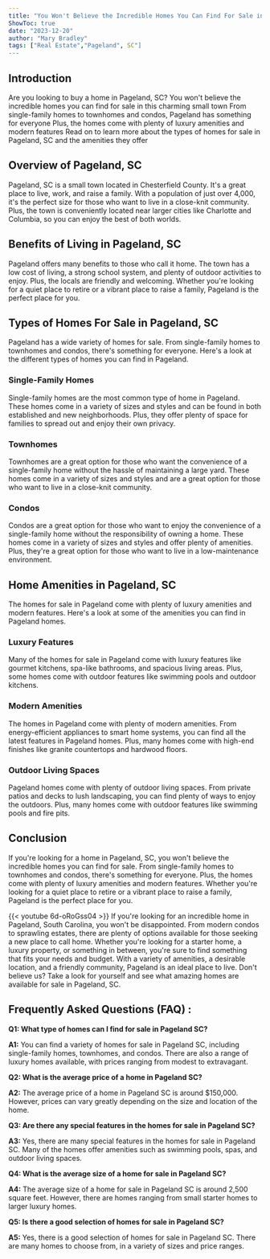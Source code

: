 ```yaml
---
title: "You Won't Believe the Incredible Homes You Can Find For Sale in Pageland SC!"
ShowToc: true 
date: "2023-12-20"
author: "Mary Bradley" 
tags: ["Real Estate","Pageland", SC"]
---
```

## Introduction
Are you looking to buy a home in Pageland, SC? You won't believe the incredible homes you can find for sale in this charming small town From single-family homes to townhomes and condos, Pageland has something for everyone Plus, the homes come with plenty of luxury amenities and modern features Read on to learn more about the types of homes for sale in Pageland, SC and the amenities they offer

## Overview of Pageland, SC

Pageland, SC is a small town located in Chesterfield County. It's a great place to live, work, and raise a family. With a population of just over 4,000, it's the perfect size for those who want to live in a close-knit community. Plus, the town is conveniently located near larger cities like Charlotte and Columbia, so you can enjoy the best of both worlds.

## Benefits of Living in Pageland, SC

Pageland offers many benefits to those who call it home. The town has a low cost of living, a strong school system, and plenty of outdoor activities to enjoy. Plus, the locals are friendly and welcoming. Whether you're looking for a quiet place to retire or a vibrant place to raise a family, Pageland is the perfect place for you.

## Types of Homes For Sale in Pageland, SC

Pageland has a wide variety of homes for sale. From single-family homes to townhomes and condos, there's something for everyone. Here's a look at the different types of homes you can find in Pageland.

### Single-Family Homes

Single-family homes are the most common type of home in Pageland. These homes come in a variety of sizes and styles and can be found in both established and new neighborhoods. Plus, they offer plenty of space for families to spread out and enjoy their own privacy.

### Townhomes

Townhomes are a great option for those who want the convenience of a single-family home without the hassle of maintaining a large yard. These homes come in a variety of sizes and styles and are a great option for those who want to live in a close-knit community.

### Condos

Condos are a great option for those who want to enjoy the convenience of a single-family home without the responsibility of owning a home. These homes come in a variety of sizes and styles and offer plenty of amenities. Plus, they're a great option for those who want to live in a low-maintenance environment.

## Home Amenities in Pageland, SC

The homes for sale in Pageland come with plenty of luxury amenities and modern features. Here's a look at some of the amenities you can find in Pageland homes.

### Luxury Features

Many of the homes for sale in Pageland come with luxury features like gourmet kitchens, spa-like bathrooms, and spacious living areas. Plus, some homes come with outdoor features like swimming pools and outdoor kitchens.

### Modern Amenities

The homes in Pageland come with plenty of modern amenities. From energy-efficient appliances to smart home systems, you can find all the latest features in Pageland homes. Plus, many homes come with high-end finishes like granite countertops and hardwood floors.

### Outdoor Living Spaces

Pageland homes come with plenty of outdoor living spaces. From private patios and decks to lush landscaping, you can find plenty of ways to enjoy the outdoors. Plus, many homes come with outdoor features like swimming pools and fire pits.

## Conclusion

If you're looking for a home in Pageland, SC, you won't believe the incredible homes you can find for sale. From single-family homes to townhomes and condos, there's something for everyone. Plus, the homes come with plenty of luxury amenities and modern features. Whether you're looking for a quiet place to retire or a vibrant place to raise a family, Pageland is the perfect place for you.

{{< youtube 6d-oRoGss04 >}} 
If you're looking for an incredible home in Pageland, South Carolina, you won't be disappointed. From modern condos to sprawling estates, there are plenty of options available for those seeking a new place to call home. Whether you're looking for a starter home, a luxury property, or something in between, you're sure to find something that fits your needs and budget. With a variety of amenities, a desirable location, and a friendly community, Pageland is an ideal place to live. Don't believe us? Take a look for yourself and see what amazing homes are available for sale in Pageland, SC.

## Frequently Asked Questions (FAQ) :
**Q1: What type of homes can I find for sale in Pageland SC?**

**A1:** You can find a variety of homes for sale in Pageland SC, including single-family homes, townhomes, and condos. There are also a range of luxury homes available, with prices ranging from modest to extravagant.

**Q2: What is the average price of a home in Pageland SC?**

**A2:** The average price of a home in Pageland SC is around $150,000. However, prices can vary greatly depending on the size and location of the home.

**Q3: Are there any special features in the homes for sale in Pageland SC?**

**A3:** Yes, there are many special features in the homes for sale in Pageland SC. Many of the homes offer amenities such as swimming pools, spas, and outdoor living spaces.

**Q4: What is the average size of a home for sale in Pageland SC?**

**A4:** The average size of a home for sale in Pageland SC is around 2,500 square feet. However, there are homes ranging from small starter homes to larger luxury homes.

**Q5: Is there a good selection of homes for sale in Pageland SC?**

**A5:** Yes, there is a good selection of homes for sale in Pageland SC. There are many homes to choose from, in a variety of sizes and price ranges.



